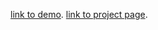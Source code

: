[link to demo](https://dimitry-prog.github.io/test-picasso/).
[link to project page](https://github.com/Dimitry-prog/test-picasso).
